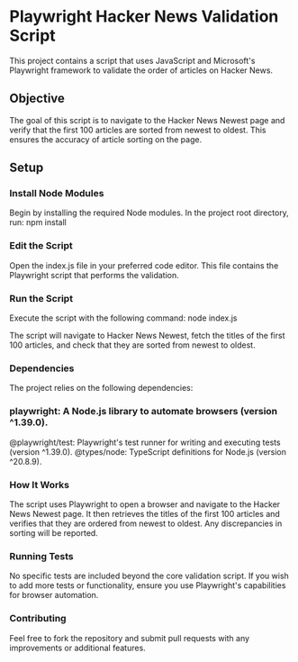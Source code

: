 # Playwright Hacker News Validation Script

This project contains a script that uses JavaScript and Microsoft's Playwright framework to validate the order of articles on Hacker News.

## Objective

The goal of this script is to navigate to the Hacker News Newest page and verify that the first 100 articles are sorted from newest to oldest. This ensures the accuracy of article sorting on the page.

## Setup

### Install Node Modules

Begin by installing the required Node modules. In the project root directory, run:
npm install

### Edit the Script
Open the index.js file in your preferred code editor. This file contains the Playwright script that performs the validation.

### Run the Script
Execute the script with the following command:
node index.js

The script will navigate to Hacker News Newest, fetch the titles of the first 100 articles, and check that they are sorted from newest to oldest.

### Dependencies
The project relies on the following dependencies:

### playwright: A Node.js library to automate browsers (version ^1.39.0).
@playwright/test: Playwright's test runner for writing and executing tests (version ^1.39.0).
@types/node: TypeScript definitions for Node.js (version ^20.8.9).
### How It Works
The script uses Playwright to open a browser and navigate to the Hacker News Newest page. It then retrieves the titles of the first 100 articles and verifies that they are ordered from newest to oldest. Any discrepancies in sorting will be reported.

### Running Tests
No specific tests are included beyond the core validation script. If you wish to add more tests or functionality, ensure you use Playwright's capabilities for browser automation.

### Contributing
Feel free to fork the repository and submit pull requests with any improvements or additional features.
